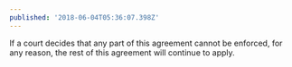 ```yaml
---
published: '2018-06-04T05:36:07.398Z'
---
```


If a court decides that any part of this agreement cannot be enforced, for any reason, the rest of this agreement will continue to apply.
